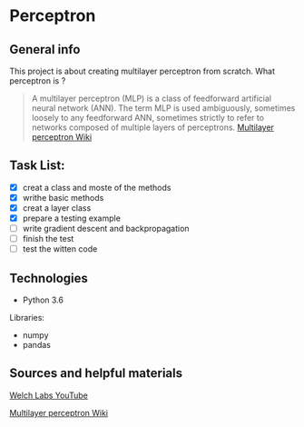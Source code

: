 # Perceptron
## General info
This project is about creating multilayer perceptron from scratch. What perceptron is ?

>A multilayer perceptron (MLP) is a class of feedforward artificial neural network (ANN). The term MLP is used ambiguously, sometimes loosely to any feedforward ANN, sometimes strictly to refer to networks composed of multiple layers of perceptrons.
[Multilayer perceptron Wiki](https://en.wikipedia.org/wiki/Multilayer_perceptron)

## Task List:
- [x] creat a class and moste of the methods
- [x] writhe basic methods
- [x] creat a layer class
- [x] prepare a testing example
- [ ] write gradient descent and backpropagation
- [ ] finish the test
- [ ] test the witten code

## Technologies
* Python 3.6

Libraries:
* numpy
* pandas

## Sources and helpful materials
[Welch Labs YouTube](https://www.youtube.com/watch?v=bxe2T-V8XRs&list=PLiaHhY2iBX9hdHaRr6b7XevZtgZRa1PoU)

[Multilayer perceptron Wiki](https://en.wikipedia.org/wiki/Multilayer_perceptron)
